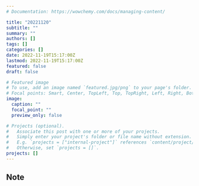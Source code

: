 ```yaml
---
# Documentation: https://wowchemy.com/docs/managing-content/

title: "20221120"
subtitle: ""
summary: ""
authors: []
tags: []
categories: []
date: 2022-11-19T15:17:00Z
lastmod: 2022-11-19T15:17:00Z
featured: false
draft: false

# Featured image
# To use, add an image named `featured.jpg/png` to your page's folder.
# Focal points: Smart, Center, TopLeft, Top, TopRight, Left, Right, BottomLeft, Bottom, BottomRight.
image:
  caption: ""
  focal_point: ""
  preview_only: false

# Projects (optional).
#   Associate this post with one or more of your projects.
#   Simply enter your project's folder or file name without extension.
#   E.g. `projects = ["internal-project"]` references `content/project/deep-learning/index.md`.
#   Otherwise, set `projects = []`.
projects: []
---
```


## Note

